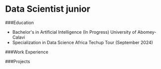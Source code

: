 # Data Scientist junior

###Education
- Bachelor's in Artificial Intelligence (In Progress)     University of Abomey-Calavi 
- Specialization in Data Science 	Africa Techup Tour (September 2024)


###Work Experience



###Projects
